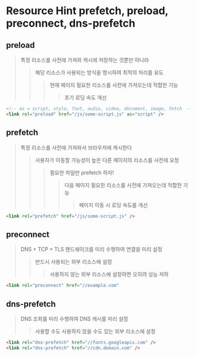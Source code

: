 # Resource Hint prefetch, preload, preconnect, dns-prefetch

## preload

> 특정 리소스를 사전에 가져와 캐시에 저장하는 것뿐만 아니라
>
> > 해당 리소스가 사용되는 방식을 명시하여 최적의 처리를 유도
> >
> > > 현재 페이지 필요한 리소스를 사전에 가져오는데 적합한 기능
> > >
> > > > 초기 로딩 속도 개선

```html
<!-- as = script, style, font, audio, video, document, image, fetch  -->
<link rel="preload" href="/js/some-script.js" as="script" />
```

## prefetch

> 특정 리소스를 사전에 가져와서 브라우저에 캐시한다
>
> > 사용자가 이동할 가능성이 높은 다른 페이지의 리소스를 사전에 요청
> >
> > > 필요한 파일만 prefetch 하자!
> > >
> > > > 다음 페이지 필요한 리소스를 사전에 가져오는데 적합한 기능
> > > >
> > > > > 페이지 이동 시 로딩 속도를 개선

```html
<link rel="prefetch" href="/js/some-script.js" />
```

## preconnect

> DNS + TCP + TLS 핸드쉐이크를 미리 수행하여 연결을 미리 설정
>
> > 반드시 사용되는 외부 리소스에 설정
> >
> > > 사용하지 않는 외부 리소스에 설정하면 오히려 성능 저하

```html
<link rel="preconnect" href="//example.com"
```

## dns-prefetch

> DNS 조회를 미리 수행하여 DNS 캐시를 미리 설정
>
> > 사용할 수도 사용하지 않을 수도 있는 외부 리소스에 설정

```html
<link rel="dns-prefetch" href="//fonts.googleapis.com" />
<link rel="dns-prefetch" href="//cdn.domain.com" />
```
